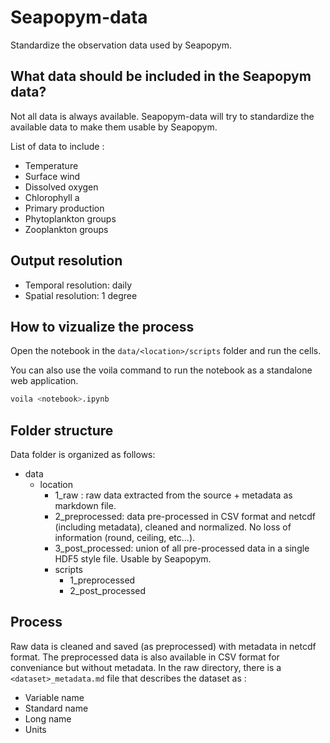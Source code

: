 # Seapopym-data

Standardize the observation data used by Seapopym.

## What data should be included in the Seapopym data?

Not all data is always available. Seapopym-data will try to standardize the available data to make them usable by Seapopym.

List of data to include :

-   Temperature
-   Surface wind
-   Dissolved oxygen
-   Chlorophyll a
-   Primary production
-   Phytoplankton groups
-   Zooplankton groups

## Output resolution

-   Temporal resolution: daily
-   Spatial resolution: 1 degree

## How to vizualize the process

Open the notebook in the `data/<location>/scripts` folder and run the cells.

You can also use the voila command to run the notebook as a standalone web application.

```bash
voila <notebook>.ipynb
```

## Folder structure

Data folder is organized as follows:

-   data
    -   location
        -   1_raw : raw data extracted from the source + metadata as markdown file.
        -   2_preprocessed: data pre-processed in CSV format and netcdf (including metadata), cleaned and normalized. No loss of information (round, ceiling, etc...).
        -   3_post_processed: union of all pre-processed data in a single HDF5 style file. Usable by Seapopym.
        -   scripts
            -   1_preprocessed
            -   2_post_processed

## Process

Raw data is cleaned and saved (as preprocessed) with metadata in netcdf format. The preprocessed data is also available in CSV format for conveniance but without metadata.
In the raw directory, there is a `<dataset>_metadata.md` file that describes the dataset as :

-   Variable name
-   Standard name
-   Long name
-   Units
